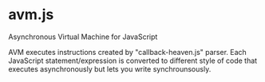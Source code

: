 # avm.js
Asynchronous Virtual Machine for JavaScript

AVM executes instructions created by "callback-heaven.js" parser. Each JavaScript 
statement/expression is converted to different style of code that executes asynchronously but
lets you write synchrounsously.
